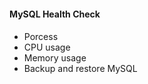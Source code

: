 #### MySQL Health Check ####

####
-   Porcess
-   CPU usage
-   Memory usage
-   Backup and restore MySQL




